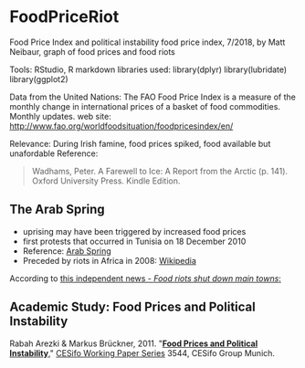 # FoodPriceRiot
Food Price Index and political instability
food price index, 7/2018, by Matt Neibaur, graph of food prices and food riots

Tools: RStudio, R markdown
libraries used:
library(dplyr)
library(lubridate)
library(ggplot2)

Data from the United Nations: 
The FAO Food Price Index is a measure of the monthly change in 
international prices of a basket of food commodities. Monthly updates.
web site: http://www.fao.org/worldfoodsituation/foodpricesindex/en/

Relevance: During Irish famine, food prices spiked, food available but unafordable
Reference: 
>Wadhams, Peter. A Farewell to Ice: A Report from the Arctic (p. 141). 
Oxford University Press. Kindle Edition. 

## The Arab Spring 

* uprising may have been triggered by increased food prices
* first protests that occurred in Tunisia on 18 December 2010
* Reference: [Arab Spring](https://en.wikipedia.org/wiki/Arab_Spring)
* Preceded by riots in Africa in 2008: [Wikipedia](https://en.wikipedia.org/wiki/2007%E2%80%9308_world_food_price_crisis) 


According to [this independent news - *Food riots shut down main towns*:](http://www.irinnews.org/report/76905/burkina-faso-food-riots-shut-down-main-towns
)

## Academic Study: Food Prices and Political Instability
Rabah Arezki & Markus Brückner, 2011.
"<B><A HREF="https://ideas.repec.org/p/ces/ceswps/_3544.html">Food Prices and Political Instability</A></B>,"
<A HREF="https://ideas.repec.org/s/ces/ceswps.html">CESifo Working Paper Series</A> 
3544, CESifo Group Munich.
